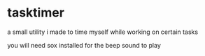 # tasktimer
a small utility i made to time myself while working on certain tasks 

you will need sox installed for the beep sound to play
